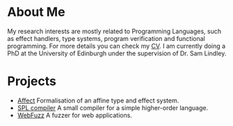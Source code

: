 # About Me

My research interests are mostly related to Programming Languages, such as effect handlers, type systems, program verification and functional programming.
For more details you can check my [CV](/curriculum_vitae.pdf).
I am currently doing a PhD at the University of Edinburgh under the supervision of Dr. Sam Lindley.

# Projects
- [Affect](https://github.com/ovanr/affect) Formalisation of an affine type and effect system.
- [SPL compiler](https://github.com/ovanr/spl-compiler) A small compiler for a simple higher-order language.
- [WebFuzz](https://github.com/ovanr/webFuzz) A fuzzer for web applications. 
